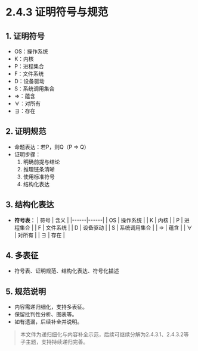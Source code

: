 # 2.4.3 证明符号与规范

## 1. 证明符号

- OS：操作系统
- K：内核
- P：进程集合
- F：文件系统
- D：设备驱动
- S：系统调用集合
- ⇒：蕴含
- ∀：对所有
- ∃：存在

## 2. 证明规范

- 命题表达：若P，则Q（P ⇒ Q）
- 证明步骤：
  1. 明确前提与结论
  2. 推理链条清晰
  3. 使用标准符号
  4. 结构化表达

## 3. 结构化表达

- **符号表**：
| 符号 | 含义 |
|------|------|
| OS | 操作系统 |
| K | 内核 |
| P | 进程集合 |
| F | 文件系统 |
| D | 设备驱动 |
| S | 系统调用集合 |
| ⇒ | 蕴含 |
| ∀ | 对所有 |
| ∃ | 存在 |

## 4. 多表征

- 符号表、证明规范、结构化表达、符号化描述

## 5. 规范说明

- 内容需递归细化，支持多表征。
- 保留批判性分析、图表等。
- 如有遗漏，后续补全并说明。

> 本文件为递归细化与内容补全示范，后续可继续分解为2.4.3.1、2.4.3.2等子主题，支持持续递归完善。
